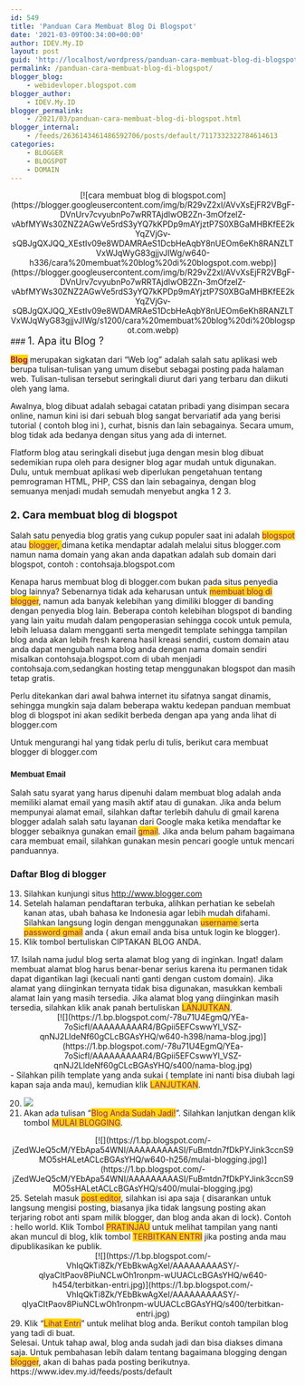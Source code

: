 ```yaml
---
id: 549
title: 'Panduan Cara Membuat Blog Di Blogspot'
date: '2021-03-09T00:34:00+00:00'
author: IDEV.My.ID
layout: post
guid: 'http://localhost/wordpress/panduan-cara-membuat-blog-di-blogspot/'
permalink: /panduan-cara-membuat-blog-di-blogspot/
blogger_blog:
    - webidevloper.blogspot.com
blogger_author:
    - IDEV.My.ID
blogger_permalink:
    - /2021/03/panduan-cara-membuat-blog-di-blogspot.html
blogger_internal:
    - /feeds/2636143461486592706/posts/default/7117332322784614613
categories:
    - BLOGGER
    - BLOGSPOT
    - DOMAIN
---
```


<div style="clear: both; text-align: center;">[![cara membuat blog di blogspot.com](https://blogger.googleusercontent.com/img/b/R29vZ2xl/AVvXsEjFR2VBgF-DVnUrv7cvyubnPo7wRRTAjdlwOB2Zn-3mOfzelZ-vAbfMYWs30ZNZ2AGwVe5rdS3yYQ7kKPDp9mAYjztP7S0XBGaMHBKfEE2kYqZVjGv-sQBJgQXJQQ_XEstIv09e8WDAMRAeS1DcbHeAqbY8nUEOm6eKh8RANZLTVxWJqWyG83gjjvJIWg/w640-h336/cara%20membuat%20blog%20di%20blogspot.com.webp)](https://blogger.googleusercontent.com/img/b/R29vZ2xl/AVvXsEjFR2VBgF-DVnUrv7cvyubnPo7wRRTAjdlwOB2Zn-3mOfzelZ-vAbfMYWs30ZNZ2AGwVe5rdS3yYQ7kKPDp9mAYjztP7S0XBGaMHBKfEE2kYqZVjGv-sQBJgQXJQQ_XEstIv09e8WDAMRAeS1DcbHeAqbY8nUEOm6eKh8RANZLTVxWJqWyG83gjjvJIWg/s1200/cara%20membuat%20blog%20di%20blogspot.com.webp)</div><div style="clear: both; text-align: center;"></div><div style="clear: both; text-align: center;"></div><div>### <span style="font-size: large;">1. Apa itu Blog ?</span>

<span style="background-color: gold; color: firebrick; text-shadow: silver 2px 2px 3px;">**Blog**</span> merupakan sigkatan dari “Web log” adalah salah satu aplikasi web berupa tulisan-tulisan yang umum disebut sebagai posting pada halaman web. Tulisan-tulisan tersebut seringkali diurut dari yang terbaru dan diikuti oleh yang lama.

Awalnya, blog dibuat adalah sebagai catatan pribadi yang disimpan secara online, namun kini isi dari sebuah blog sangat bervariatif ada yang berisi tutorial ( contoh blog ini ), curhat, bisnis dan lain sebagainya. Secara umum, blog tidak ada bedanya dengan situs yang ada di internet.

Flatform blog atau seringkali disebut juga dengan mesin blog dibuat sedemikian rupa oleh para designer blog agar mudah untuk digunakan. Dulu, untuk membuat aplikasi web diperlukan pengetahuan tentang pemrograman HTML, PHP, CSS dan lain sebagainya, dengan blog semuanya menjadi mudah semudah menyebut angka 1 2 3.

### <span style="font-size: large;">2. Cara membuat blog di blogspot</span>

Salah satu penyedia blog gratis yang cukup populer saat ini adalah <span style="background-color: gold; color: firebrick; text-shadow: silver 2px 2px 3px;">blogspot</span> atau <span style="background-color: gold; color: firebrick; text-shadow: silver 2px 2px 3px;">blogger, </span>dimana ketika mendaptar adalah melalui situs blogger.com namun nama domain yang akan anda dapatkan adalah sub domain dari blogspot, contoh : contohsaja.blogspot.com

Kenapa harus membuat blog di blogger.com bukan pada situs penyedia blog lainnya? Sebenarnya tidak ada keharusan untuk <span style="background-color: gold; color: firebrick; text-shadow: silver 2px 2px 3px;">membuat blog di blogger</span>, namun ada banyak kelebihan yang dimiliki blogger di banding dengan penyedia blog lain. Beberapa contoh kelebihan blogspot di banding yang lain yaitu mudah dalam pengoperasian sehingga cocok untuk pemula, lebih leluasa dalam mengganti serta mengedit template sehingga tampilan blog anda akan lebih fresh karena hasil kreasi sendiri, custom domain atau anda dapat mengubah nama blog anda dengan nama domain sendiri misalkan contohsaja.blogspot.com di ubah menjadi contohsaja.com,sedangkan hosting tetap menggunakan blogspot dan masih tetap gratis.

Perlu ditekankan dari awal bahwa internet itu sifatnya sangat dinamis, sehingga mungkin saja dalam beberapa waktu kedepan panduan membuat blog di blogspot ini akan sedikit berbeda dengan apa yang anda lihat di blogger.com

Untuk mengurangi hal yang tidak perlu di tulis, berikut cara membuat blogger di blogger.com

### <span style="font-size: small;">Membuat Email</span>

Salah satu syarat yang harus dipenuhi dalam membuat blog adalah anda memiliki alamat email yang masih aktif atau di gunakan. Jika anda belum mempunyai alamat email, silahkan daftar terlebih dahulu di gmail karena blogger adalah salah satu layanan dari Google maka ketika mendaftar ke blogger sebaiknya gunakan email <span style="background-color: gold; color: firebrick; text-shadow: silver 2px 2px 3px;">gmail</span>. Jika anda belum paham bagaimana cara membuat email, silahkan gunakan mesin pencari google untuk mencari panduannya.

### <span style="font-size: medium;">Daftar Blog di blogger</span>

13. Silahkan kunjungi situs http://www.blogger.com
14. Setelah halaman pendaftaran terbuka, alihkan perhatian ke sebelah kanan atas, ubah bahasa ke Indonesia agar lebih mudah difahami. Silahkan langsung login dengan menggunakan <span style="background-color: gold; color: firebrick; text-shadow: silver 2px 2px 3px;">username </span>serta <span style="background-color: gold; color: firebrick; text-shadow: silver 2px 2px 3px;">password gmail</span> anda ( akun email anda bisa untuk login ke blogger).
15. Klik tombol bertuliskan CIPTAKAN BLOG ANDA.
<div style="clear: both; text-align: center;"></div>17. Isilah nama judul blog serta alamat blog yang di inginkan. Ingat! dalam membuat alamat blog harus benar-benar serius karena itu permanen tidak dapat digantikan lagi (kecuali nanti ganti dengan custom domain). Jika alamat yang diinginkan ternyata tidak bisa digunakan, masukkan kembali alamat lain yang masih tersedia. Jika alamat blog yang diinginkan masih tersedia, silahkan klik anak panah bertuliskan <span style="background-color: gold; color: firebrick; text-shadow: silver 2px 2px 3px;">LANJUTKAN</span>.
<div style="clear: both; text-align: center;">[![](https://1.bp.blogspot.com/-78u71U4EgmQ/YEa-7oSicfI/AAAAAAAAAR4/BGpii5EFCswwYl_VSZ-qnNJ2LldeNf60gCLcBGAsYHQ/w640-h398/nama-blog.jpg)](https://1.bp.blogspot.com/-78u71U4EgmQ/YEa-7oSicfI/AAAAAAAAAR4/BGpii5EFCswwYl_VSZ-qnNJ2LldeNf60gCLcBGAsYHQ/s400/nama-blog.jpg)</div>- <span face="Verdana, Geneva, Tahoma, sans-serif">Silahkan pilih template yang anda sukai ( template ini nanti bisa diubah lagi kapan saja anda mau), kemudian klik </span><span face="Verdana, Geneva, Tahoma, sans-serif" style="background-color: gold; color: firebrick; text-shadow: silver 2px 2px 3px;">LANJUTKAN</span><span face="Verdana, Geneva, Tahoma, sans-serif">.</span>

20. [![](https://1.bp.blogspot.com/-agTMTzJwrJU/YEa_c_jw8BI/AAAAAAAAASA/AHrV8z77FDcPRaObMFCT3goLe_omdo_7QCLcBGAsYHQ/w640-h516/pilih-template.jpg)](https://1.bp.blogspot.com/-agTMTzJwrJU/YEa_c_jw8BI/AAAAAAAAASA/AHrV8z77FDcPRaObMFCT3goLe_omdo_7QCLcBGAsYHQ/s400/pilih-template.jpg)
21. Akan ada tulisan “<span style="background-color: gold; color: firebrick; text-shadow: silver 2px 2px 3px;">Blog Anda Sudah Jadi!</span>”. Silahkan lanjutkan dengan klik tombol <span style="background-color: gold; color: firebrick; text-shadow: silver 2px 2px 3px;">MULAI BLOGGING</span>.
<div style="clear: both; text-align: center;">[![](https://1.bp.blogspot.com/-jZedWJeQ5cM/YEbApa54WNI/AAAAAAAAASI/FuBmtdn7fDkPYJink3ccnS9MO5sHALetACLcBGAsYHQ/w640-h256/mulai-blogging.jpg)](https://1.bp.blogspot.com/-jZedWJeQ5cM/YEbApa54WNI/AAAAAAAAASI/FuBmtdn7fDkPYJink3ccnS9MO5sHALetACLcBGAsYHQ/s400/mulai-blogging.jpg)</div><div></div><div></div>25. Setelah masuk <span style="background-color: gold; color: firebrick; text-shadow: silver 2px 2px 3px;">post editor</span>, silahkan isi apa saja ( disarankan untuk langsung mengisi posting, biasanya jika tidak langsung posting akan terjaring robot anti spam milik blogger, dan blog anda akan di lock). Contoh : hello world. Klik Tombol <span style="background-color: gold; color: firebrick; text-shadow: silver 2px 2px 3px;">PRATINJAU</span> untuk melihat tampilan yang nanti akan muncul di blog, klik tombol <span style="background-color: gold; color: firebrick; text-shadow: silver 2px 2px 3px;">TERBITKAN ENTRI</span> jika posting anda mau dipublikasikan ke publik.
<div style="clear: both; text-align: center;">[![](https://1.bp.blogspot.com/-VhlqQkTi8Zk/YEbBkwAgXeI/AAAAAAAAASY/-qlyaCItPaov8PiuNCLwOh1ronpm-wUUACLcBGAsYHQ/w640-h454/terbitkan-entri.jpg)](https://1.bp.blogspot.com/-VhlqQkTi8Zk/YEbBkwAgXeI/AAAAAAAAASY/-qlyaCItPaov8PiuNCLwOh1ronpm-wUUACLcBGAsYHQ/s400/terbitkan-entri.jpg)</div><div style="clear: both; text-align: center;"></div><div style="clear: both; text-align: center;"></div>29. Klik “<span style="background-color: gold; color: firebrick; text-shadow: silver 2px 2px 3px;">Lihat Entri</span>” untuk melihat blog anda. Berikut contoh tampilan blog yang tadi di buat.
<span face="Verdana, Geneva, Tahoma, sans-serif"></span>

<div><span face="Verdana, Geneva, Tahoma, sans-serif">  
</span></div>Selesai.  
<span face="Verdana, Geneva, Tahoma, sans-serif">Untuk tahap awal, blog anda sudah jadi dan bisa diakses dimana saja. Untuk pembahasan lebih dalam tentang bagaimana blogging dengan </span><span face="Verdana, Geneva, Tahoma, sans-serif" style="background-color: gold; color: firebrick; text-shadow: silver 2px 2px 3px;">blogger</span><span face="Verdana, Geneva, Tahoma, sans-serif">, akan di bahas pada posting berikutnya.</span>

</div><div>https://www.idev.my.id/feeds/posts/default</div>